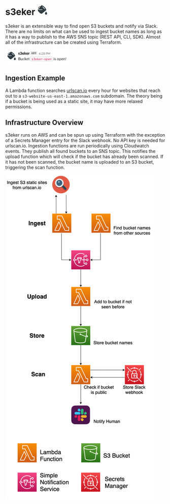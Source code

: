 # s3eker <img src="res/icon.png" alt="icon" width="32"/>

s3eker is an extensible way to find open S3 buckets and notify via Slack. There are no limits on what can be used to ingest bucket names as long as it has a way to publish to the AWS SNS topic (REST API, CLI, SDK). Almost all of the infrastructure can be created using Terraform.

<img src="res/notif.png" alt="notification" width="200"/>

## Ingestion Example

A Lambda function searches [urlscan.io](https://urlscan.io) every hour for websites that reach out to a `s3-website-us-east-1.amazonaws.com` subdomain. The theory being if a bucket is being used as a static site, it may have more relaxed permissions.

## Infrastructure Overview

s3eker runs on AWS and can be spun up using Terraform with the exception of a Secrets Manager entry for the Slack webhook. No API key is needed for urlscan.io. Ingestion functions are run periodically using Cloudwatch events. They publish all found buckets to an SNS topic. This notifies the upload function which will check if the bucket has already been scanned. If it has not been scanned, the bucket name is uploaded to an S3 bucket, triggering the scan function.

<img src="res/s3eker.png" alt="diagram"/>